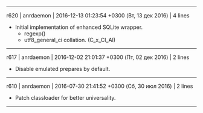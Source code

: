 ------------------------------------------------------------------------
r620 | anrdaemon | 2016-12-13 01:23:54 +0300 (Вт, 13 дек 2016) | 4 lines

+ Initial implementation of enhanced SQLite wrapper.
  + regexp()
  + utf8_general_ci collation. (C_x_CI_AI)

------------------------------------------------------------------------
r617 | anrdaemon | 2016-12-02 21:01:37 +0300 (Пт, 02 дек 2016) | 2 lines

+ Disable emulated prepares by default.

------------------------------------------------------------------------
r610 | anrdaemon | 2016-07-30 21:41:52 +0300 (Сб, 30 июл 2016) | 2 lines

+ Patch classloader for better universality.

------------------------------------------------------------------------
